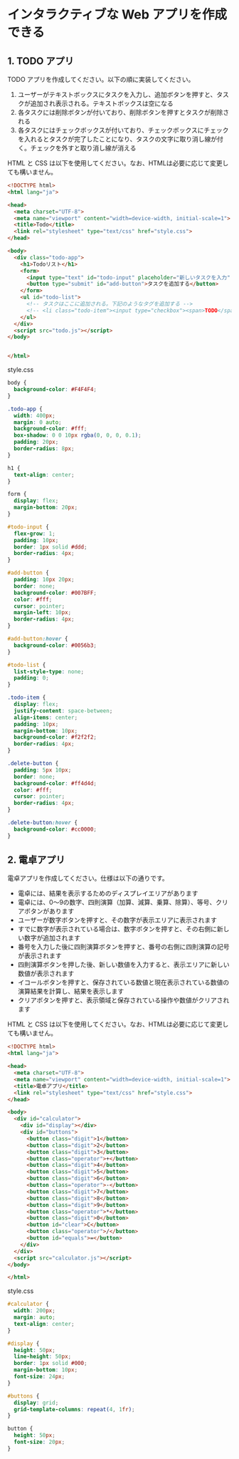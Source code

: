 # インタラクティブな Web アプリを作成できる

## 1. TODO アプリ

TODO アプリを作成してください。以下の順に実装してください。

1. ユーザーがテキストボックスにタスクを入力し、追加ボタンを押すと、タスクが追加され表示される。テキストボックスは空になる
2. 各タスクには削除ボタンが付いており、削除ボタンを押すとタスクが削除される
3. 各タスクにはチェックボックスが付いており、チェックボックスにチェックを入れるとタスクが完了したことになり、タスクの文字に取り消し線が付く。チェックを外すと取り消し線が消える

HTML と CSS は以下を使用してください。なお、HTMLは必要に応じて変更しても構いません。

```html
<!DOCTYPE html>
<html lang="ja">

<head>
  <meta charset="UTF-8">
  <meta name="viewport" content="width=device-width, initial-scale=1">
  <title>Todo</title>
  <link rel="stylesheet" type="text/css" href="style.css">
</head>

<body>
  <div class="todo-app">
    <h1>Todoリスト</h1>
    <form>
      <input type="text" id="todo-input" placeholder="新しいタスクを入力" />
      <button type="submit" id="add-button">タスクを追加する</button>
    </form>
    <ul id="todo-list">
      <!-- タスクはここに追加される。下記のようなタグを追加する -->
      <!-- <li class="todo-item"><input type="checkbox"><span>TODO</span><button class="delete-button">削除</button></li> -->
    </ul>
  </div>
  <script src="todo.js"></script>
</body>


</html>
```

style.css

```css
body {
  background-color: #F4F4F4;
}

.todo-app {
  width: 400px;
  margin: 0 auto;
  background-color: #fff;
  box-shadow: 0 0 10px rgba(0, 0, 0, 0.1);
  padding: 20px;
  border-radius: 8px;
}

h1 {
  text-align: center;
}

form {
  display: flex;
  margin-bottom: 20px;
}

#todo-input {
  flex-grow: 1;
  padding: 10px;
  border: 1px solid #ddd;
  border-radius: 4px;
}

#add-button {
  padding: 10px 20px;
  border: none;
  background-color: #007BFF;
  color: #fff;
  cursor: pointer;
  margin-left: 10px;
  border-radius: 4px;
}

#add-button:hover {
  background-color: #0056b3;
}

#todo-list {
  list-style-type: none;
  padding: 0;
}

.todo-item {
  display: flex;
  justify-content: space-between;
  align-items: center;
  padding: 10px;
  margin-bottom: 10px;
  background-color: #f2f2f2;
  border-radius: 4px;
}

.delete-button {
  padding: 5px 10px;
  border: none;
  background-color: #ff4d4d;
  color: #fff;
  cursor: pointer;
  border-radius: 4px;
}

.delete-button:hover {
  background-color: #cc0000;
}
```

## 2. 電卓アプリ

電卓アプリを作成してください。仕様は以下の通りです。

- 電卓には、結果を表示するためのディスプレイエリアがあります
- 電卓には、0～9の数字、四則演算（加算、減算、乗算、除算）、等号、クリアボタンがあります
- ユーザーが数字ボタンを押すと、その数字が表示エリアに表示されます
- すでに数字が表示されている場合は、数字ボタンを押すと、その右側に新しい数字が追加されます
- 番号を入力した後に四則演算ボタンを押すと、番号の右側に四則演算の記号が表示されます
- 四則演算ボタンを押した後、新しい数値を入力すると、表示エリアに新しい数値が表示されます
- イコールボタンを押すと、保存されている数値と現在表示されている数値の演算結果を計算し、結果を表示します
- クリアボタンを押すと、表示領域と保存されている操作や数値がクリアされます

HTML と CSS は以下を使用してください。なお、HTMLは必要に応じて変更しても構いません。

```html
<!DOCTYPE html>
<html lang="ja">

<head>
  <meta charset="UTF-8">
  <meta name="viewport" content="width=device-width, initial-scale=1">
  <title>電卓アプリ</title>
  <link rel="stylesheet" type="text/css" href="style.css">
</head>

<body>
  <div id="calculator">
    <div id="display"></div>
    <div id="buttons">
      <button class="digit">1</button>
      <button class="digit">2</button>
      <button class="digit">3</button>
      <button class="operator">+</button>
      <button class="digit">4</button>
      <button class="digit">5</button>
      <button class="digit">6</button>
      <button class="operator">-</button>
      <button class="digit">7</button>
      <button class="digit">8</button>
      <button class="digit">9</button>
      <button class="operator">*</button>
      <button class="digit">0</button>
      <button id="clear">C</button>
      <button class="operator">/</button>
      <button id="equals">=</button>
    </div>
  </div>
  <script src="calculator.js"></script>
</body>

</html>
```

style.css

```css
#calculator {
  width: 200px;
  margin: auto;
  text-align: center;
}

#display {
  height: 50px;
  line-height: 50px;
  border: 1px solid #000;
  margin-bottom: 10px;
  font-size: 24px;
}

#buttons {
  display: grid;
  grid-template-columns: repeat(4, 1fr);
}

button {
  height: 50px;
  font-size: 20px;
}
```
